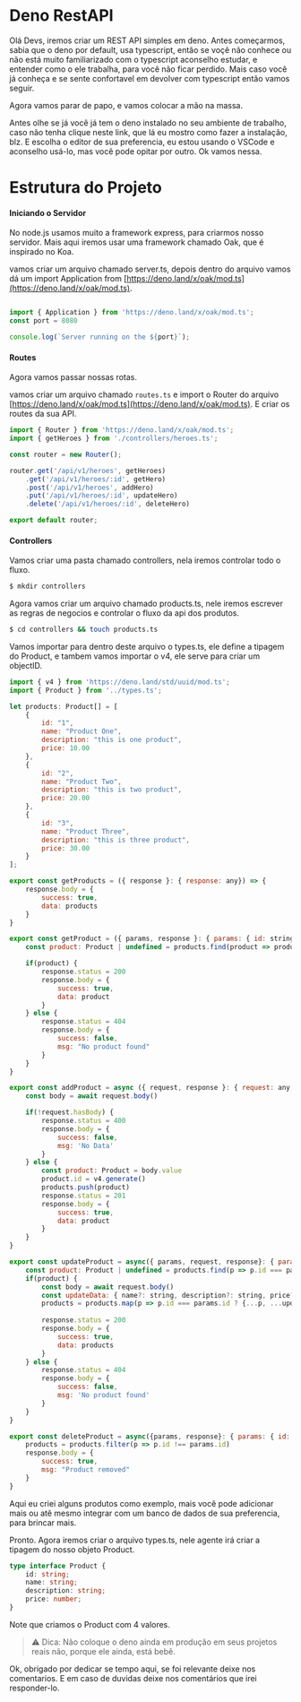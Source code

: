 # Deno RestAPI
Olá Devs, iremos criar um REST API simples em deno.
Antes começarmos, sabia que o deno por default, usa typescript, então se voçê não conhece ou não está muito familiarizado com o typescript aconselho estudar, e entender como o ele trabalha, para você não ficar perdido. Mais caso você já conheça e se sente confortavel em devolver com  typescript então vamos seguir.

Agora vamos parar de papo, e vamos colocar a mão na massa.

Antes olhe se já você já tem o deno instalado no seu ambiente de trabalho, caso não tenha clique neste link, que lá eu mostro como fazer a instalação, blz.
E escolha o editor de sua preferencia, eu estou usando o VSCode e aconselho usá-lo, mas você pode opitar por outro. Ok vamos nessa.

# Estrutura do Projeto

#### Iniciando o Servidor
No node.js usamos muito a framework express, para criarmos nosso servidor. Mais aqui iremos usar uma framework chamado Oak, que é inspirado no Koa.

vamos criar um arquivo chamado server.ts, depois dentro do arquivo vamos dá um import Application from [https://deno.land/x/oak/mod.ts](https://deno.land/x/oak/mod.ts).

```javascript

import { Application } from 'https://deno.land/x/oak/mod.ts';
const port = 8080

console.log(`Server running on the ${port}`);
```

#### Routes
Agora vamos passar nossas rotas.

vamos criar um arquivo chamado `routes.ts` e import o Router do arquivo [https://deno.land/x/oak/mod.ts](https://deno.land/x/oak/mod.ts). E criar os routes da sua API.
```javascript
import { Router } from 'https://deno.land/x/oak/mod.ts';
import { getHeroes } from './controllers/heroes.ts';

const router = new Router();

router.get('/api/v1/heroes', getHeroes)
    .get('/api/v1/heroes/:id', getHero)
    .post('/api/v1/heroes', addHero)
    .put('/api/v1/heroes/:id', updateHero)
    .delete('/api/v1/heroes/:id', deleteHero)

export default router;
```

#### Controllers
Vamos criar uma pasta chamado controllers, nela iremos controlar todo o fluxo.
```bash
$ mkdir controllers
```

Agora vamos criar um arquivo chamado products.ts, nele iremos escrever as regras de negocios e controlar o fluxo da api dos produtos.
```bash
$ cd controllers && touch products.ts
```

Vamos importar para dentro deste arquivo o types.ts, ele define a tipagem do Product, e tambem vamos importar o v4, ele serve para criar um objectID.
```javascript
import { v4 } from 'https://deno.land/std/uuid/mod.ts';
import { Product } from '../types.ts';

let products: Product[] = [
    {
        id: "1",
        name: "Product One",
        description: "this is one product",
        price: 10.00
    },
    {
        id: "2",
        name: "Product Two",
        description: "this is two product",
        price: 20.00
    },
    { 
        id: "3",
        name: "Product Three",
        description: "this is three product",
        price: 30.00
    }
];

export const getProducts = ({ response }: { response: any}) => {
    response.body = {
        success: true,
        data: products
    }
}

export const getProduct = ({ params, response }: { params: { id: string }, response: any }) => {
    const product: Product | undefined = products.find(product => product.id === params.id);

    if(product) {
        response.status = 200
        response.body = {
            success: true,
            data: product
        }
    } else {
        response.status = 404
        response.body = {
            success: false,
            msg: "No product found"
        }
    }
}

export const addProduct = async ({ request, response }: { request: any, response: any}) => {
    const body = await request.body()

    if(!request.hasBody) {
        response.status = 400
        response.body = {
            success: false,
            msg: 'No Data'
        }
    } else {
        const product: Product = body.value
        product.id = v4.generate()
        products.push(product)
        response.status = 201
        response.body = {
            success: true,
            data: product
        }
    }
}

export const updateProduct = async({ params, request, response}: { params: { id: string }, request: any, response: any }) => {
    const product: Product | undefined = products.find(p => p.id === params.id)
    if(product) {
        const body = await request.body()
        const updateData: { name?: string, description?: string, price?: number } = body.value
        products = products.map(p => p.id === params.id ? {...p, ...updateData } : p)
        
        response.status = 200
        response.body = {
            success: true,
            data: products
        }
    } else {
        response.status = 404
        response.body = {
            success: false,
            msg: 'No product found'
        }
    }
}

export const deleteProduct = async({params, response}: { params: { id: string }, response: any }) => {
    products = products.filter(p => p.id !== params.id)
    response.body = {
        success: true,
        msg: "Product removed"
    } 
}
```
Aqui eu criei alguns produtos como exemplo, mais você pode adicionar mais ou atê mesmo integrar com um banco de dados de sua preferencia, para brincar mais.

Pronto. Agora iremos criar o arquivo types.ts, nele agente irá criar a tipagem do nosso objeto Product.
```typescript
type interface Product {
    id: string;
    name: string;
    description: string;
    price: number;
}
```
Note que criamos o Product com 4 valores.

> :warning: Dica: Não coloque o deno ainda em produção em seus projetos reais não, porque ele ainda, está bebê.

Ok, obrigado por dedicar se tempo aqui, se foi relevante deixe nos comentarios. E em caso de duvidas deixe nos comentários que irei responder-lo.
